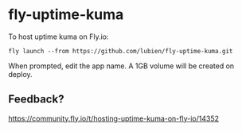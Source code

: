 # fly-uptime-kuma

To host uptime kuma on Fly.io:

```
fly launch --from https://github.com/lubien/fly-uptime-kuma.git
```

When prompted, edit the app name. A 1GB volume will be created on deploy.

## Feedback?

https://community.fly.io/t/hosting-uptime-kuma-on-fly-io/14352
